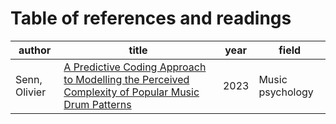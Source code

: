 # Table of references and readings

| author | title | year | field |
|--------|-------|------|-------|
|Senn, Olivier|[A Predictive Coding Approach to Modelling the Perceived Complexity of Popular Music Drum Patterns](senn-2023.md)|2023|Music psychology|